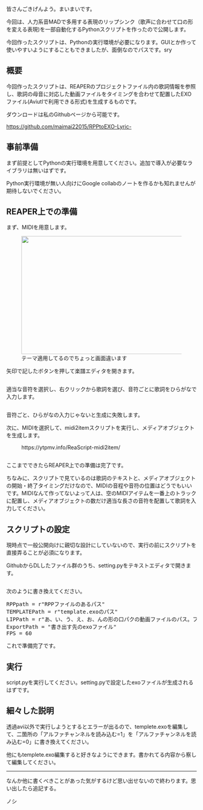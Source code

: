 <!-- wp:paragraph -->
<p>皆さんごきげんよう。まいまいです。</p>
<!-- /wp:paragraph -->

<!-- wp:paragraph -->
<p>今回は、人力系音MADで多用する表現のリップシンク（歌声に合わせて口の形を変える表現)を一部自動化するPythonスクリプトを作ったので公開します。</p>
<!-- /wp:paragraph -->

<!-- wp:paragraph -->
<p>今回作ったスクリプトは、Pythonの実行環境が必要になります。GUIとか作って使いやすいようにすることもできましたが、面倒なのでパスです。sry</p>
<!-- /wp:paragraph -->

<!-- wp:heading -->
<h2>概要</h2>
<!-- /wp:heading -->

<!-- wp:paragraph -->
<p>今回作ったスクリプトは、REAPERのプロジェクトファイル内の歌詞情報を参照し、歌詞の母音に対応した動画ファイルをタイミングを合わせて配置したEXOファイル(Aviutlで利用できる形式)を生成するものです。</p>
<!-- /wp:paragraph -->

<!-- wp:paragraph -->
<p>ダウンロードは私のGithubページから可能です。</p>
<!-- /wp:paragraph -->

<!-- wp:paragraph -->
<p><a href="https://github.com/maimai22015/RPPtoEXO-Lyric-">https://github.com/maimai22015/RPPtoEXO-Lyric-</a></p>
<!-- /wp:paragraph -->

<!-- wp:heading -->
<h2>事前準備</h2>
<!-- /wp:heading -->

<!-- wp:paragraph -->
<p>まず前提としてPythonの実行環境を用意してください。追加で導入が必要なライブラリは無いはずです。</p>
<!-- /wp:paragraph -->

<!-- wp:paragraph -->
<p>Python実行環境が無い人向けにGoogle collabのノートを作るかも知れませんが期待しないでください。</p>
<!-- /wp:paragraph -->

<!-- wp:heading -->
<h2>REAPER上での準備</h2>
<!-- /wp:heading -->

<!-- wp:paragraph -->
<p>まず、MIDIを用意します。</p>
<!-- /wp:paragraph -->

<!-- wp:image {"id":1229,"width":580,"height":312,"sizeSlug":"large","linkDestination":"none"} -->
<figure class="wp-block-image size-large is-resized"><img src="https://ytpmv.info/wp-content/uploads/2022/01/image.png" alt="" class="wp-image-1229" width="580" height="312"/><figcaption>テーマ適用してるのでちょっと画面違います</figcaption></figure>
<!-- /wp:image -->

<!-- wp:paragraph -->
<p>矢印で記したボタンを押して楽譜エディタを開きます。</p>
<!-- /wp:paragraph -->

<!-- wp:image {"id":1230,"sizeSlug":"large","linkDestination":"none"} -->
<figure class="wp-block-image size-large"><img src="https://ytpmv.info/wp-content/uploads/2022/01/image-1-1024x485.png" alt="" class="wp-image-1230"/></figure>
<!-- /wp:image -->

<!-- wp:paragraph -->
<p>適当な音符を選択し、右クリックから歌詞を選び、音符ごとに歌詞をひらがなで入力します。</p>
<!-- /wp:paragraph -->

<!-- wp:image {"id":1231,"sizeSlug":"large","linkDestination":"none"} -->
<figure class="wp-block-image size-large"><img src="https://ytpmv.info/wp-content/uploads/2022/01/image-2-1024x249.png" alt="" class="wp-image-1231"/></figure>
<!-- /wp:image -->

<!-- wp:paragraph -->
<p>音符ごと、ひらがなの入力じゃないと生成に失敗します。</p>
<!-- /wp:paragraph -->

<!-- wp:paragraph -->
<p>次に、MIDIを選択して、midi2itemスクリプトを実行し、メディアオブジェクトを生成します。</p>
<!-- /wp:paragraph -->

<!-- wp:embed {"url":"https://ytpmv.info/ReaScript-midi2item/","type":"wp-embed","providerNameSlug":"ytpmv-info","className":""} -->
<figure class="wp-block-embed is-type-wp-embed is-provider-ytpmv-info wp-block-embed-ytpmv-info"><div class="wp-block-embed__wrapper">
https://ytpmv.info/ReaScript-midi2item/
</div></figure>
<!-- /wp:embed -->

<!-- wp:image {"id":1232,"sizeSlug":"large","linkDestination":"none"} -->
<figure class="wp-block-image size-large"><img src="https://ytpmv.info/wp-content/uploads/2022/01/image-3-1024x274.png" alt="" class="wp-image-1232"/></figure>
<!-- /wp:image -->

<!-- wp:paragraph -->
<p>ここまでできたらREAPER上での準備は完了です。</p>
<!-- /wp:paragraph -->

<!-- wp:paragraph -->
<p>ちなみに、スクリプトで見ているのは歌詞のテキストと、メディアオブジェクトの開始・終了タイミングだけなので、MIDIの音程や音符の位置はどうでもいいです。MIDIなんて作ってないよって人は、空のMIDIアイテムを一番上のトラックに配置し、メディアオブジェクトの数だけ適当な長さの音符を配置して歌詞を入力してください。</p>
<!-- /wp:paragraph -->

<!-- wp:heading -->
<h2>スクリプトの設定</h2>
<!-- /wp:heading -->

<!-- wp:paragraph -->
<p>現時点で一般公開向けに親切な設計にしていないので、実行の前にスクリプトを直接弄ることが必須になります。</p>
<!-- /wp:paragraph -->

<!-- wp:paragraph -->
<p>GithubからDLしたファイル群のうち、setting.pyをテキストエディタで開きます。</p>
<!-- /wp:paragraph -->

<!-- wp:image {"id":1233,"sizeSlug":"large","linkDestination":"none"} -->
<figure class="wp-block-image size-large"><img src="https://ytpmv.info/wp-content/uploads/2022/01/image-4.png" alt="" class="wp-image-1233"/></figure>
<!-- /wp:image -->

<!-- wp:paragraph -->
<p>次のように書き換えてください。</p>
<!-- /wp:paragraph -->

<!-- wp:enlighter/codeblock -->
<pre class="EnlighterJSRAW" data-enlighter-language="generic" data-enlighter-theme="" data-enlighter-highlight="" data-enlighter-linenumbers="" data-enlighter-lineoffset="" data-enlighter-title="" data-enlighter-group="">RPPpath = r"RPPファイルのあるパス"
TEMPLATEPath = r"template.exoのパス"
LIPPath = r"あ、い、う、え、お、んの形の口パクの動画ファイルのパス。フォルダのパス\*.aviと設定。"
ExportPath = "書き出す先のexoファイル"
FPS = 60
</pre>
<!-- /wp:enlighter/codeblock -->

<!-- wp:paragraph -->
<p>これで準備完了です。</p>
<!-- /wp:paragraph -->

<!-- wp:heading -->
<h2>実行</h2>
<!-- /wp:heading -->

<!-- wp:paragraph -->
<p>script.pyを実行してください。setting.pyで設定したexoファイルが生成されるはずです。</p>
<!-- /wp:paragraph -->

<!-- wp:heading -->
<h2>細々した説明</h2>
<!-- /wp:heading -->

<!-- wp:paragraph -->
<p>透過avi以外で実行しようとするとエラーが出るので、templete.exoを編集して、二箇所の「アルファチャンネルを読み込む=1」を「アルファチャンネルを読み込む=0」に書き換えてください。</p>
<!-- /wp:paragraph -->

<!-- wp:paragraph -->
<p>他にもtemplete.exo編集すると好きなようにできます。書かれてる内容から察して編集してください。</p>
<!-- /wp:paragraph -->

<!-- wp:separator -->
<hr class="wp-block-separator"/>
<!-- /wp:separator -->

<!-- wp:paragraph -->
<p>なんか他に書くべきことがあった気がするけど思い出せないので終わります。思い出したら追記する。</p>
<!-- /wp:paragraph -->

<!-- wp:paragraph -->
<p>ノシ</p>
<!-- /wp:paragraph -->
